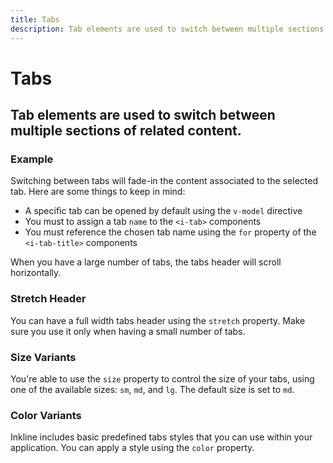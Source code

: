 ```yaml
---
title: Tabs
description: Tab elements are used to switch between multiple sections of related content. 
---
```


<script setup>
import * as examples from '../examples';
</script>

# Tabs
## Tab elements are used to switch between multiple sections of related content. 

### Example
Switching between tabs will fade-in the content associated to the selected tab. Here are some things to keep in mind:
- A specific tab can be opened by default using the `v-model` directive
- You must to assign a tab `name` to the `<i-tab>` components
- You must reference the chosen tab name using the `for` property of the `<i-tab-title>` components

<example :component="examples.ITabsBasicExample" :html="examples.ITabsBasicExampleHTML" :js="examples.ITabsBasicExampleJS"></example>

When you have a large number of tabs, the tabs header will scroll horizontally.

### Stretch Header
You can have a full width tabs header using the `stretch` property. Make sure you use it only when having a small number of tabs.

<example :component="examples.ITabsStretchExample" :html="examples.ITabsStretchExampleHTML" :js="examples.ITabsStretchExampleJS"></example>

### Size Variants
You're able to use the `size` property to control the size of your tabs, using one of the available sizes: `sm`, `md`, and `lg`. 
The default size is set to `md`.

<example :component="examples.ITabsSizeVariantsExample" :html="examples.ITabsSizeVariantsExampleHTML" :js="examples.ITabsSizeVariantsExampleJS"></example>

### Color Variants
Inkline includes basic predefined tabs styles that you can use within your application. You can apply a style using the `color` property.

<example :component="examples.ITabsColorVariantsExample" :html="examples.ITabsColorVariantsExampleHTML" :js="examples.ITabsColorVariantsExampleJS"></example>
